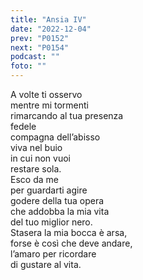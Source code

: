 ```yaml
---
title: "Ansia IV"
date: "2022-12-04"
prev: "P0152"
next: "P0154"
podcast: ""
foto: ""
---
```


A volte ti osservo  
mentre mi tormenti  
rimarcando al tua presenza  
fedele  
compagna dell’abisso  
viva nel buio  
in cui non vuoi  
restare sola.  
Esco da me  
per guardarti agire  
godere della tua opera  
che addobba la mia vita  
del tuo miglior nero.  
Stasera la mia bocca è arsa,  
forse è così che deve andare,  
l’amaro per ricordare  
di gustare al vita.
